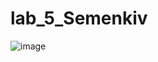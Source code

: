 # lab_5_Semenkiv
![image](https://github.com/semenkivv/lab_5_Semenkiv/assets/101628506/f2d5baac-eb5a-4dc2-92b8-2ecb45d59a99)
